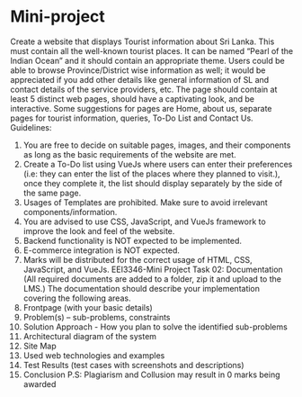 # Mini-project
Create a website that displays Tourist information about Sri Lanka. This must contain all the 
well-known tourist places. It can be named “Pearl of the Indian Ocean” and it should 
contain an appropriate theme. Users could be able to browse Province/District wise 
information as well; it would be appreciated if you add other details like general information 
of SL and contact details of the service providers, etc.
The page should contain at least 5 distinct web pages, should have a captivating look, and be 
interactive. Some suggestions for pages are Home, about us, separate pages for tourist 
information, queries, To-Do List and Contact Us.
Guidelines:
1. You are free to decide on suitable pages, images, and their components as long as the 
basic requirements of the website are met.
2. Create a To-Do list using VueJs where users can enter their preferences (i.e: they 
can enter the list of the places where they planned to visit.), once they complete it, the 
list should display separately by the side of the same page.
3. Usages of Templates are prohibited. Make sure to avoid irrelevant 
components/information.
4. You are advised to use CSS, JavaScript, and VueJs framework to improve the look 
and feel of the website.
5. Backend functionality is NOT expected to be implemented.
6. E-commerce integration is NOT expected.
7. Marks will be distributed for the correct usage of HTML, CSS, JavaScript, and VueJs.
EEI3346-Mini Project
Task 02: Documentation (All required documents are added to a folder, zip it and upload to 
the LMS.)
The documentation should describe your implementation covering the following areas.
1. Frontpage (with your basic details)
2. Problem(s) – sub-problems, constraints
3. Solution Approach - How you plan to solve the identified sub-problems
4. Architectural diagram of the system
5. Site Map
6. Used web technologies and examples
7. Test Results (test cases with screenshots and descriptions)
8. Conclusion
P.S: Plagiarism and Collusion may result in 0 marks being awarded
